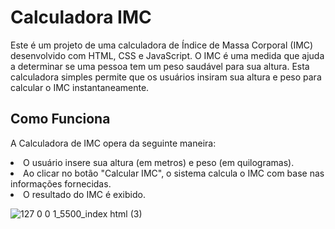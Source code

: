 # Calculadora IMC

Este é um projeto de uma calculadora de Índice de Massa Corporal (IMC) desenvolvido com HTML, CSS e JavaScript. O IMC é uma medida 
que ajuda a determinar se uma pessoa tem um peso saudável para sua altura. Esta calculadora simples permite que os usuários insiram 
sua altura e peso para calcular o IMC instantaneamente.

## Como Funciona
A Calculadora de IMC opera da seguinte maneira:

<li>O usuário insere sua altura (em metros) e peso (em quilogramas).
<li>Ao clicar no botão "Calcular IMC", o sistema calcula o IMC com base nas informações fornecidas.
<li>O resultado do IMC é exibido.

<br>

![127 0 0 1_5500_index html (3)](https://github.com/pachecx/Calculadora_IMC/assets/112892819/e8ba9d90-a887-46e8-a910-5480e82f21e2)
